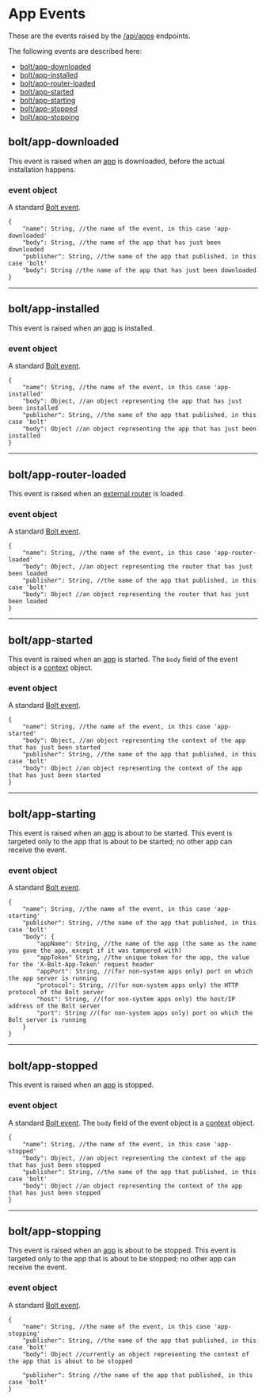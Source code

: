 # App Events

These are the events raised by the [/api/apps](/apps-api.md) endpoints.

The following events are described here:

* [bolt/app-downloaded](#boltapp-downloaded)
* [bolt/app-installed](#boltapp-installed)
* [bolt/app-router-loaded](#boltapp-router-loaded)
* [bolt/app-started](#boltapp-started)
* [bolt/app-starting](#boltapp-starting)
* [bolt/app-stopped](#boltapp-stopped)
* [bolt/app-stopping](#boltapp-stopping)

## bolt/app-downloaded

This event is raised when an [app](/app-object.md) is downloaded, before the actual installation happens.

### event object

A standard [Bolt event](/bolt-event.md).

```
{
    "name": String, //the name of the event, in this case 'app-downloaded'
    "body": String, //the name of the app that has just been downloaded
    "publisher": String, //the name of the app that published, in this case 'bolt'
    "body": String //the name of the app that has just been downloaded
}
```

---

## bolt/app-installed

This event is raised when an [app](/app-object.md) is installed.

### event object

A standard [Bolt event](/bolt-event.md).

```
{
    "name": String, //the name of the event, in this case 'app-installed'
    "body": Object, //an object representing the app that has just been installed
    "publisher": String, //the name of the app that published, in this case 'bolt'
    "body": Object //an object representing the app that has just been installed
}
```

---

## bolt/app-router-loaded

This event is raised when an [external router](/router-object.md) is loaded.

### event object

A standard [Bolt event](/bolt-event.md).

```
{
    "name": String, //the name of the event, in this case 'app-router-loaded'
    "body": Object, //an object representing the router that has just been loaded
    "publisher": String, //the name of the app that published, in this case 'bolt'
    "body": Object //an object representing the router that has just been loaded
}
```

---

## bolt/app-started

This event is raised when an [app](/app-object.md) is started. The `body` field of the event object is a [context](/context-object.md) object.

### event object

A standard [Bolt event](/bolt-event.md).

```
{
    "name": String, //the name of the event, in this case 'app-started'
    "body": Object, //an object representing the context of the app that has just been started
    "publisher": String, //the name of the app that published, in this case 'bolt'
    "body": Object //an object representing the context of the app that has just been started
}
```

---

## bolt/app-starting

This event is raised when an [app](/app-object.md) is about to be started. This event is targeted only to the app that is about to be started; no other app can receive the event.

### event object

A standard [Bolt event](/bolt-event.md).

```
{
    "name": String, //the name of the event, in this case 'app-starting'
    "publisher": String, //the name of the app that published, in this case 'bolt'
    "body": {
        "appName": String, //the name of the app (the same as the name you gave the app, except if it was tampered with)
        "appToken" String, //the unique token for the app, the value for the 'X-Bolt-App-Token' request header
        "appPort": String, //(for non-system apps only) port on which the app server is running
        "protocol": String, //(for non-system apps only) the HTTP protocol of the Bolt server
        "host": String, //(for non-system apps only) the host/IP address of the Bolt server
        "port": String //(for non-system apps only) port on which the Bolt server is running
    }
}
```

---

## bolt/app-stopped

This event is raised when an [app](/app-object.md) is stopped.

### event object

A standard [Bolt event](/bolt-event.md). The `body` field of the event object is a [context](/context-object.md) object.

```
{
    "name": String, //the name of the event, in this case 'app-stopped'
    "body": Object, //an object representing the context of the app that has just been stopped
    "publisher": String, //the name of the app that published, in this case 'bolt'
    "body": Object //an object representing the context of the app that has just been stopped
}
```

---

## bolt/app-stopping

This event is raised when an [app](/app-object.md) is about to be stopped. This event is targeted only to the app that is about to be stopped; no other app can receive the event.

### event object

A standard [Bolt event](/bolt-event.md).

```
{
    "name": String, //the name of the event, in this case 'app-stopping'
    "publisher": String, //the name of the app that published, in this case 'bolt'
    "body": Object //currently an object representing the context of the app that is about to be stopped

    "publisher": String //the name of the app that published, in this case 'bolt'
}
```



